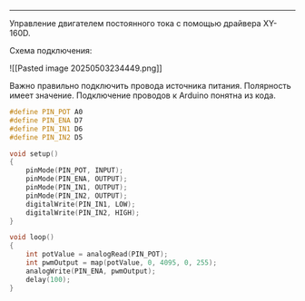 ___
Управление двигателем постоянного тока с помощью драйвера XY-160D.

Схема подключения:

![[Pasted image 20250503234449.png]]

Важно правильно подключить провода источника питания. Полярность имеет значение.
Подключение проводов к Arduino понятна из кода.

```cpp
#define PIN_POT A0
#define PIN_ENA D7
#define PIN_IN1 D6
#define PIN_IN2 D5

void setup()
{
	pinMode(PIN_POT, INPUT);
	pinMode(PIN_ENA, OUTPUT);
	pinMode(PIN_IN1, OUTPUT);
	pinMode(PIN_IN2, OUTPUT);
	digitalWrite(PIN_IN1, LOW);
	digitalWrite(PIN_IN2, HIGH);
}

void loop()
{
	int potValue = analogRead(PIN_POT);
	int pwmOutput = map(potValue, 0, 4095, 0, 255);
	analogWrite(PIN_ENA, pwmOutput);
	delay(100);
}

```